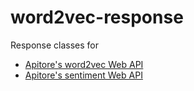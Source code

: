# word2vec-response
Response classes for
- [Apitore's word2vec Web API](https://apitore.com/store/apis/details?id=8)
- [Apitore's sentiment Web API](https://apitore.com/store/apis/details?id=11)